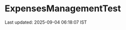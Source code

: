 # ExpensesManagementTest




































































































































































































Last updated: 2025-09-04 06:18:07 IST
